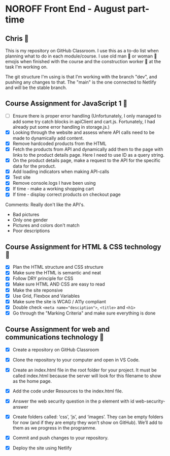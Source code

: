 
# NOROFF Front End - August part-time

## Chris :vulcan_salute:

This is my repository on GitHub Classroom. I use this as a to-do list when planning what to do in each module/course. I use old man :older_man: or woman :older_woman: emojis when finished with the course and the construction worker :construction_worker:  at the task I'm working on.

The git structure I'm using is that I'm working with the branch "dev", and pushing any changes to that. The "main" is the one connected to Netlify and will be the stable branch.

## Course Assignment for JavaScript 1 :construction_worker:

- [ ] Ensure there is proper error handling (Unfortunately, I only managed to add some try catch blocks in apiClient and cart.js. Fortunately, I had already put some error handling in storage.js.)
- [x] Looking through the website and assess where API calls need to be made to dynamically add content.
- [x] Remove hardcoded products from the HTML
- [x] Fetch the products from API and dynamically add them to the page with links to the product details page. Here I need to use ID as a query string.
- [x] On the product details page, make a request to the API for the specific data for the product.
- [x] Add loading indicators when making API-calls
- [x] Test site
- [x] Remove console.logs I have been using
- [x] If time - make a working shopping cart
- [x] If time - display correct products on checkout page

Comments: Really don't like the API's. 
* Bad pictures
* Only one gender
* Pictures and colors don't match
* Poor descriptions

## Course Assignment for HTML & CSS technology :older_man:

- [x] Plan the HTML structure and CSS structure
- [x] Make sure the HTML is semantic and neat
- [x] Follow DRY principle for CSS
- [x] Make sure HTML AND CSS are easy to read
- [x] Make the site reponsive
- [x] Use Grid, Flexbox and Variables
- [x] Make sure the site is WCAG / A11y compliant
- [x] Double check `<meta name="desciption">`, `<title>` and `<h1>`
- [x] Go through the "Marking Criteria" and make sure everything is done

## Course Assignment for web and communications technology :older_woman:

- [x] Create a repository on GitHub Classroom
- [x] Clone the repository to your computer and open in VS Code.
- [x] Create an index.html file in the root folder for your project. It must be called index.html because the server will look for this filename to show as the home page.
- [x] Add the code under Resources to the index.html file.
- [x] Answer the web security question in the p element with id web-security-answer
- [x] Create folders called: ‘css’, ‘js’, and ‘images’. They can be empty folders for now (and if they are empty they won’t show on GitHub). We’ll add to them as we progress in the programme.
- [x] Commit and push changes to your repository.
- [x] Deploy the site using Netlify
  